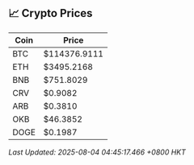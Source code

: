 ## 📈 Crypto Prices

| Coin | Price |
| ---- | ----- |
| BTC | $114376.9111 |
| ETH | $3495.2168 |
| BNB | $751.8029 |
| CRV | $0.9082 |
| ARB | $0.3810 |
| OKB | $46.3852 |
| DOGE | $0.1987 |

_Last Updated: 2025-08-04 04:45:17.466 +0800 HKT_